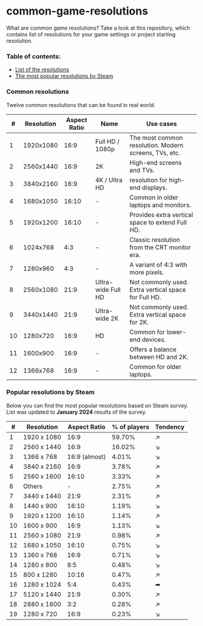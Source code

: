 # common-game-resolutions
What are common game resolutions? Take a look at this repository, which contains list of resolutions for your game settings or project starting resolution.


### Table of contents:
- [List of the resolutions](#common-resolutions)
- [The most popular resolutions by Steam](#popular-resolutions-by-steam)


### Common resolutions

Twelve common resolutions that can be found in real world.

| # | Resolution | Aspect Ratio | Name | Use cases |
| - | ---------- | ------------ | ---- | --------- |
| 1 | 1920x1080 | 16:9 | Full HD / 1080p | The most common resolution. Modern screens, TVs, etc. |
| 2 | 2560x1440 | 16:9 | 2K | High-end screens and TVs. |
| 3 | 3840x2160 | 16:9 | 4K / Ultra HD | resolution for high-end displays. |
| 4 | 1680x1050 | 16:10 | - | Common in older laptops and monitors. |
| 5 | 1920x1200 | 16:10 | - | Provides extra vertical space to extend Full HD. |
| 6 | 1024x768 | 4:3 | - | Classic resolution from the CRT monitor era. |
| 7 | 1280x960 | 4:3 | - | A variant of 4:3 with more pixels. |
| 8 | 2560x1080 | 21:9 | Ultra-wide Full HD | Not commonly used. Extra vertical space for Full HD. |
| 9 | 3440x1440 | 21:9 | Ultra-wide 2K | Not commonly used. Extra vertical space for 2K. |
| 10 | 1280x720 | 16:9 | HD | Common for lower-end devices. |
| 11 | 1600x900 | 16:9 | - | Offers a balance between HD and 2K. |
| 12 | 1366x768 | 16:9 | - | Common for older laptops. |

### Popular resolutions by Steam

Below you can find the most popular resolutions based on Steam survey.
List was updated to **January 2024** results of the survey.

| # | Resolution | Aspect Ratio | % of players | Tendency |
| - | ---------- | ------------ | ------------ | -------- |
| 1 | 1920 x 1080 | 16:9 | 59.70% | ↗ |
| 2 | 2560 x 1440 | 16:9 | 16.02% | ↘ |
| 3 | 1366 x 768 | 16:9 (almost) | 4.01% | ↘ |
| 4 | 3840 x 2160 | 16:9 | 3.78% | ↗ |
| 5 | 2560 x 1600 | 16:10 | 3.33% | ↗ |
| 6 | Others | - | 2.75% | ↗ |
| 7 | 3440 x 1440 | 21:9 | 2.31% | ↗ |
| 8 | 1440 x 900 | 16:10 | 1.19% | ↘ |
| 9 | 1920 x 1200 | 16:10 | 1.14% | ↗ |
| 10 | 1600 x 900 | 16:9 | 1.13% | ↘ |
| 11 | 2560 x 1080 | 21:9 | 0.98% | ↗ |
| 12 | 1680 x 1050 | 16:10 | 0.75% | ↘ |
| 13 | 1360 x 768 | 16:9 | 0.71% | ↘ |
| 14 | 1280 x 800 | 8:5 | 0.48% | ↘ |
| 15 | 800 x 1280 | 10:16 | 0.47% | ↗ |
| 16 | 1280 x 1024 | 5:4 | 0.43% | ➡ |
| 17 | 5120 x 1440 | 21:9 | 0.30% | ↗ |
| 18 | 2880 x 1800 | 3:2 | 0.28% | ↗ |
| 19 | 1280 x 720 | 16:9 | 0.23% | ↘ |

